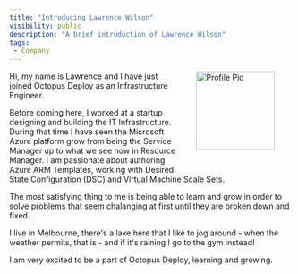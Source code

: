 ```yaml
---
title: "Introducing Lawrence Wilson"
visibility: public
description: "A brief introduction of Lawrence Wilson"
tags:
 - Company
---
```


<div style="float: right; margin: 30px; margin-top: 0">
<img alt="Profile Pic" src="https://i.octopus.com/site/team/avatar-lawrence-140.png" height="140" width="140" />
</div>

Hi, my name is Lawrence and I have just joined Octopus Deploy as an Infrastructure Engineer.

Before coming here, I worked at a startup designing and building the IT Infrastructure. During that time I have seen the Microsoft Azure platform grow from being the Service Manager up to what we see now in Resource Manager. I am passionate about authoring Azure ARM Templates, working with Desired State Configuration (DSC) and Virtual Machine Scale Sets.

The most satisfying thing to me is being able to learn and grow in order to solve problems that seem chalanging at first until they are broken down and fixed. 

I live in Melbourne, there's a lake here that I like to jog around - when the weather permits, that is - and if it's raining I go to the gym instead!

I am very excited to be a part of Octopus Deploy, learning and growing.





